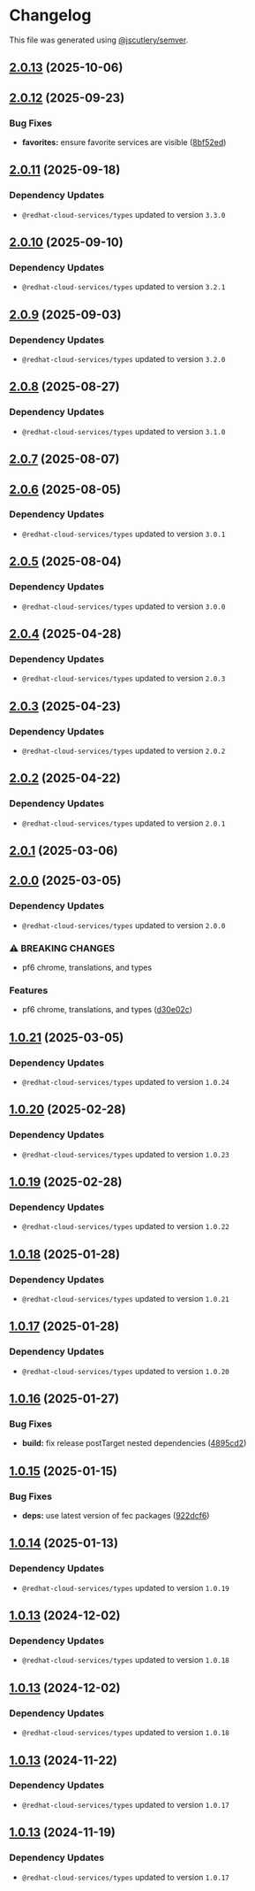 # Changelog

This file was generated using [@jscutlery/semver](https://github.com/jscutlery/semver).

## [2.0.13](https://github.com/RedHatInsights/frontend-components/compare/@redhat-cloud-services/chrome-2.0.12...@redhat-cloud-services/chrome-2.0.13) (2025-10-06)

## [2.0.12](https://github.com/RedHatInsights/frontend-components/compare/@redhat-cloud-services/chrome-2.0.11...@redhat-cloud-services/chrome-2.0.12) (2025-09-23)


### Bug Fixes

* **favorites:** ensure favorite services are visible ([8bf52ed](https://github.com/RedHatInsights/frontend-components/commit/8bf52ed54b23894d4fcc3e00a4d9844d21d5824c))

## [2.0.11](https://github.com/RedHatInsights/frontend-components/compare/@redhat-cloud-services/chrome-2.0.10...@redhat-cloud-services/chrome-2.0.11) (2025-09-18)

### Dependency Updates

* `@redhat-cloud-services/types` updated to version `3.3.0`
## [2.0.10](https://github.com/RedHatInsights/frontend-components/compare/@redhat-cloud-services/chrome-2.0.9...@redhat-cloud-services/chrome-2.0.10) (2025-09-10)

### Dependency Updates

* `@redhat-cloud-services/types` updated to version `3.2.1`
## [2.0.9](https://github.com/RedHatInsights/frontend-components/compare/@redhat-cloud-services/chrome-2.0.8...@redhat-cloud-services/chrome-2.0.9) (2025-09-03)

### Dependency Updates

* `@redhat-cloud-services/types` updated to version `3.2.0`
## [2.0.8](https://github.com/RedHatInsights/frontend-components/compare/@redhat-cloud-services/chrome-2.0.7...@redhat-cloud-services/chrome-2.0.8) (2025-08-27)

### Dependency Updates

* `@redhat-cloud-services/types` updated to version `3.1.0`
## [2.0.7](https://github.com/RedHatInsights/frontend-components/compare/@redhat-cloud-services/chrome-2.0.6...@redhat-cloud-services/chrome-2.0.7) (2025-08-07)

## [2.0.6](https://github.com/RedHatInsights/frontend-components/compare/@redhat-cloud-services/chrome-2.0.5...@redhat-cloud-services/chrome-2.0.6) (2025-08-05)

### Dependency Updates

* `@redhat-cloud-services/types` updated to version `3.0.1`
## [2.0.5](https://github.com/RedHatInsights/frontend-components/compare/@redhat-cloud-services/chrome-2.0.4...@redhat-cloud-services/chrome-2.0.5) (2025-08-04)

### Dependency Updates

* `@redhat-cloud-services/types` updated to version `3.0.0`
## [2.0.4](https://github.com/RedHatInsights/frontend-components/compare/@redhat-cloud-services/chrome-2.0.3...@redhat-cloud-services/chrome-2.0.4) (2025-04-28)

### Dependency Updates

* `@redhat-cloud-services/types` updated to version `2.0.3`
## [2.0.3](https://github.com/RedHatInsights/frontend-components/compare/@redhat-cloud-services/chrome-2.0.2...@redhat-cloud-services/chrome-2.0.3) (2025-04-23)

### Dependency Updates

* `@redhat-cloud-services/types` updated to version `2.0.2`
## [2.0.2](https://github.com/RedHatInsights/frontend-components/compare/@redhat-cloud-services/chrome-2.0.1...@redhat-cloud-services/chrome-2.0.2) (2025-04-22)

### Dependency Updates

* `@redhat-cloud-services/types` updated to version `2.0.1`
## [2.0.1](https://github.com/RedHatInsights/frontend-components/compare/@redhat-cloud-services/chrome-2.0.0...@redhat-cloud-services/chrome-2.0.1) (2025-03-06)

## [2.0.0](https://github.com/RedHatInsights/frontend-components/compare/@redhat-cloud-services/chrome-1.0.21...@redhat-cloud-services/chrome-2.0.0) (2025-03-05)

### Dependency Updates

* `@redhat-cloud-services/types` updated to version `2.0.0`

### ⚠ BREAKING CHANGES

* pf6 chrome, translations, and types

### Features

* pf6 chrome, translations, and types ([d30e02c](https://github.com/RedHatInsights/frontend-components/commit/d30e02cc4059b89ed3d0b2726773d8ef0fdff395))

## [1.0.21](https://github.com/RedHatInsights/frontend-components/compare/@redhat-cloud-services/chrome-1.0.20...@redhat-cloud-services/chrome-1.0.21) (2025-03-05)

### Dependency Updates

* `@redhat-cloud-services/types` updated to version `1.0.24`
## [1.0.20](https://github.com/RedHatInsights/frontend-components/compare/@redhat-cloud-services/chrome-1.0.19...@redhat-cloud-services/chrome-1.0.20) (2025-02-28)

### Dependency Updates

* `@redhat-cloud-services/types` updated to version `1.0.23`
## [1.0.19](https://github.com/RedHatInsights/frontend-components/compare/@redhat-cloud-services/chrome-1.0.18...@redhat-cloud-services/chrome-1.0.19) (2025-02-28)

### Dependency Updates

* `@redhat-cloud-services/types` updated to version `1.0.22`
## [1.0.18](https://github.com/RedHatInsights/frontend-components/compare/@redhat-cloud-services/chrome-1.0.17...@redhat-cloud-services/chrome-1.0.18) (2025-01-28)

### Dependency Updates

* `@redhat-cloud-services/types` updated to version `1.0.21`
## [1.0.17](https://github.com/RedHatInsights/frontend-components/compare/@redhat-cloud-services/chrome-1.0.16...@redhat-cloud-services/chrome-1.0.17) (2025-01-28)

### Dependency Updates

* `@redhat-cloud-services/types` updated to version `1.0.20`
## [1.0.16](https://github.com/RedHatInsights/frontend-components/compare/@redhat-cloud-services/chrome-1.0.15...@redhat-cloud-services/chrome-1.0.16) (2025-01-27)


### Bug Fixes

* **build:** fix release postTarget nested dependencies ([4895cd2](https://github.com/RedHatInsights/frontend-components/commit/4895cd2eba32336a220ddec442916858400ebb3e))

## [1.0.15](https://github.com/RedHatInsights/frontend-components/compare/@redhat-cloud-services/chrome-1.0.14...@redhat-cloud-services/chrome-1.0.15) (2025-01-15)


### Bug Fixes

* **deps:** use latest version of fec packages ([922dcf6](https://github.com/RedHatInsights/frontend-components/commit/922dcf6795942109d75c77273b546ca7f726b2a8))

## [1.0.14](https://github.com/RedHatInsights/frontend-components/compare/@redhat-cloud-services/chrome-1.0.13...@redhat-cloud-services/chrome-1.0.14) (2025-01-13)

### Dependency Updates

* `@redhat-cloud-services/types` updated to version `1.0.19`
## [1.0.13](https://github.com/RedHatInsights/frontend-components/compare/@redhat-cloud-services/chrome-1.0.12...@redhat-cloud-services/chrome-1.0.13) (2024-12-02)

### Dependency Updates

* `@redhat-cloud-services/types` updated to version `1.0.18`
## [1.0.13](https://github.com/RedHatInsights/frontend-components/compare/@redhat-cloud-services/chrome-1.0.12...@redhat-cloud-services/chrome-1.0.13) (2024-12-02)

### Dependency Updates

* `@redhat-cloud-services/types` updated to version `1.0.18`
## [1.0.13](https://github.com/RedHatInsights/frontend-components/compare/@redhat-cloud-services/chrome-1.0.12...@redhat-cloud-services/chrome-1.0.13) (2024-11-22)

### Dependency Updates

* `@redhat-cloud-services/types` updated to version `1.0.17`
## [1.0.13](https://github.com/RedHatInsights/frontend-components/compare/@redhat-cloud-services/chrome-1.0.12...@redhat-cloud-services/chrome-1.0.13) (2024-11-19)

### Dependency Updates

* `@redhat-cloud-services/types` updated to version `1.0.17`

